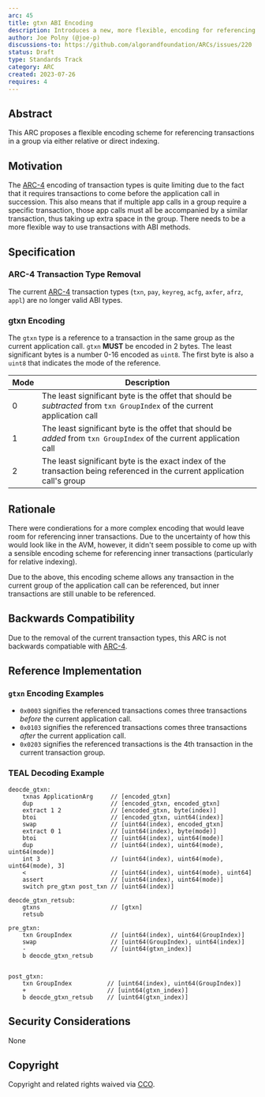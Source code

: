 ```yaml
---
arc: 45
title: gtxn ABI Encoding
description: Introduces a new, more flexible, encoding for referencing other transactions in the group
author: Joe Polny (@joe-p)
discussions-to: https://github.com/algorandfoundation/ARCs/issues/220
status: Draft
type: Standards Track
category: ARC
created: 2023-07-26
requires: 4
---
```


## Abstract
This ARC proposes a flexible encoding scheme for referencing transactions in a group via either relative or direct indexing.

## Motivation
The [ARC-4](./arc-0004.md) encoding of transaction types is quite limiting due to the fact that it requires transactions to come before the application call in succession. This also means that if multiple app calls in a group require a specific transaction, those app calls must all be accompanied by a similar transaction, thus taking up extra space in the group. There needs to be a more flexible way to use transactions with ABI methods.

## Specification

### ARC-4 Transaction Type Removal

The current [ARC-4](./arc-0004.md) transaction types (`txn`, `pay`, `keyreg`, `acfg`, `axfer`, `afrz`, `appl`) are no longer valid ABI types.

### gtxn Encoding
The `gtxn` type is a reference to a transaction in the same group as the current application call. `gtxn` **MUST** be encoded in 2 bytes. The least significant bytes is a number 0-16 encoded as `uint8`. The first byte is also a `uint8` that indicates the mode of the reference.

| Mode | Description |
| ---- | ----------- |
| 0 | The least significant byte is the offet that should be *subtracted* from `txn GroupIndex` of the current application call |
| 1 | The least significant byte is the offet that should be *added* from `txn GroupIndex` of the current application call |
| 2 | The least significant byte is the exact index of the transaction being referenced in the current application call's group |


## Rationale
There were condierations for a more complex encoding that would leave room for referencing inner transactions. Due to the uncertainty of how this would look like in the AVM, however, it didn't seem possible to come up with a sensible encoding scheme for referencing inner transactions (particularly for relative indexing).

Due to the above, this encoding scheme allows any transaction in the current group of the application call can be referenced, but inner transactions are still unable to be referenced.

## Backwards Compatibility
Due to the removal of the current transaction types, this ARC is not backwards compatiable with [ARC-4](./arc-0004.md).

## Reference Implementation

### `gtxn` Encoding Examples

* `0x0003` signifies the referenced transactions comes three transactions *before* the current application call.
* `0x0103` signifies the referenced transactions comes three transactions *after* the current application call.
* `0x0203` signifies the referenced transactions is the 4th transaction in the current transaction group.

### TEAL Decoding Example

```
deocde_gtxn:
    txnas ApplicationArg     // [encoded_gtxn]
    dup                      // [encoded_gtxn, encoded_gtxn]
    extract 1 2              // [encoded_gtxn, byte(index)]
    btoi                     // [encoded_gtxn, uint64(index)]
    swap                     // [uint64(index), encoded_gtxn]
    extract 0 1              // [uint64(index), byte(mode)]
    btoi                     // [uint64(index), uint64(mode)]
    dup                      // [uint64(index), uint64(mode), uint64(mode)]
    int 3                    // [uint64(index), uint64(mode), uint64(mode), 3]
    <                        // [uint64(index), uint64(mode), uint64]
    assert                   // [uint64(index), uint64(mode)]
    switch pre_gtxn post_txn // [uint64(index)]

deocde_gtxn_retsub:
    gtxns                    // [gtxn]
    retsub

pre_gtxn:
    txn GroupIndex           // [uint64(index), uint64(GroupIndex)]
    swap                     // [uint64(GroupIndex), uint64(index)]
    -                        // [uint64(gtxn_index)]
    b deocde_gtxn_retsub


post_gtxn:
    txn GroupIndex          // [uint64(index), uint64(GroupIndex)]
    +                       // [uint64(gtxn_index)]
    b deocde_gtxn_retsub    // [uint64(gtxn_index)]
```

## Security Considerations
None

## Copyright
Copyright and related rights waived via <a href="https://creativecommons.org/publicdomain/zero/1.0/">CCO</a>.
